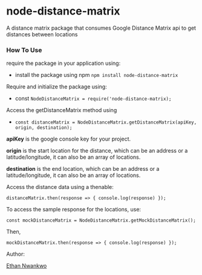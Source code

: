 # node-distance-matrix
A distance matrix package that consumes Google Distance Matrix api to get distances between locations


### How To Use
require the package in your application using:

- install the package using npm `npm install node-distance-matrix`

Require and initialize the package using:

- const `NodeDistanceMatrix = require('node-distance-matrix);`

Access the getDistanceMatrix method using

-  `const distanceMatrix = NodeDistanceMatrix.getDistanceMatrix(apiKey, origin, destination);`

**apiKey** is the google console key for your project.

**origin** is the start location for the distance, which can be an address or a latitude/longitude, it can also be an array of locations.

**destination** is the end location, which can be an address or a latitude/longitude, it can also be an array of locations.

Access the distance data using a thenable:

`distanceMatrix.then(response => { console.log(response) });`

To access the sample response for the locations, use:

`const mockDistanceMatrix = NodeDistanceMatrix.getMockDistanceMatrix();`

Then,

`mockDistanceMatrix.then(response => { console.log(response) });`

Author:

[Ethan Nwankwo](https://github.com/andela-cnwankwo)